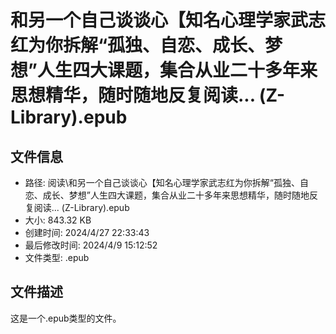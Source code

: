﻿# 和另一个自己谈谈心【知名心理学家武志红为你拆解“孤独、自恋、成长、梦想”人生四大课题，集合从业二十多年来思想精华，随时随地反复阅读... (Z-Library).epub

## 文件信息
- 路径: 阅读\和另一个自己谈谈心【知名心理学家武志红为你拆解“孤独、自恋、成长、梦想”人生四大课题，集合从业二十多年来思想精华，随时随地反复阅读... (Z-Library).epub
- 大小: 843.32 KB
- 创建时间: 2024/4/27 22:33:43
- 最后修改时间: 2024/4/9 15:12:52
- 文件类型: .epub

## 文件描述
这是一个.epub类型的文件。

